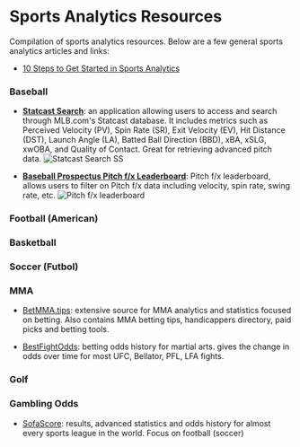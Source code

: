 # **Sports Analytics Resources**
Compilation of sports analytics resources. Below are a few general sports analytics articles and links:
- [10 Steps to Get Started in Sports Analytics](https://sweepsportsanalytics.com/2021/08/01/10-steps-to-get-started-in-sports-analytics/)

### Baseball
- [**Statcast Search**](https://baseballsavant.mlb.com/statcast_search): an application allowing users to access and search through MLB.com's Statcast database. It includes metrics such as Perceived Velocity (PV), Spin Rate (SR), Exit Velocity (EV), Hit Distance (DST), Launch Angle (LA), Batted Ball Direction (BBD), xBA, xSLG, xwOBA, and Quality of Contact. Great for retrieving advanced pitch data.
![Statcast Search SS](https://github.com/chasediaz6/Machine-Learning-Resources/assets/52427910/10bd907c-e3ce-4a9f-8cba-5452356ad4eb)

- [**Baseball Prospectus Pitch f/x Leaderboard**](https://baseballsavant.mlb.com/statcast_search): Pitch f/x leaderboard, allows users to filter on Pitch f/x data including velocity, spin rate, swing rate, etc.
![Pitch f/x leaderboard](https://github.com/chasediaz6/Machine-Learning-Resources/assets/52427910/c292ba64-e0eb-4792-8687-6ff1a4168e0e)

### Football (American)

### Basketball

### Soccer (Futbol)

### MMA
- [BetMMA.tips](https://www.betmma.tips/index.php): extensive source for MMA analytics and statistics focused on betting. Also contains MMA betting tips, handicappers directory, paid picks and betting tools.

- [BestFightOdds](https://www.bestfightodds.com): betting odds history for martial arts. gives the change in odds over time for most UFC, Bellator, PFL, LFA fights.

### Golf

### Gambling Odds 
- [SofaScore](https://www.sofascore.com/): results, advanced statistics and odds history for almost every sports league in the world. Focus on football (soccer)
